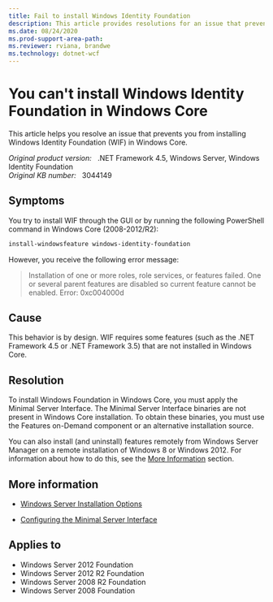 ```yaml
---
title: Fail to install Windows Identity Foundation
description: This article provides resolutions for an issue that prevents you from installing Windows Identity Foundation in Windows Core.
ms.date: 08/24/2020
ms.prod-support-area-path: 
ms.reviewer: rviana, brandwe
ms.technology: dotnet-wcf
---
```

# You can't install Windows Identity Foundation in Windows Core

This article helps you resolve an issue that prevents you from installing Windows Identity Foundation (WIF) in Windows Core.

_Original product version:_ &nbsp; .NET Framework 4.5, Windows Server, Windows Identity Foundation  
_Original KB number:_ &nbsp; 3044149

## Symptoms

You try to install WIF through the GUI or by running the following PowerShell command in Windows Core (2008-2012/R2):

```powershell
install-windowsfeature windows-identity-foundation
```

However, you receive the following error message:

> Installation of one or more roles, role services, or features failed. One or several parent features are disabled so current feature cannot be enabled. Error: 0xc004000d

## Cause

This behavior is by design. WIF requires some features (such as the .NET Framework 4.5 or .NET Framework 3.5) that are not installed in Windows Core.

## Resolution

To install Windows Foundation in Windows Core, you must apply the Minimal Server Interface. The Minimal Server Interface binaries are not present in Windows Core installation. To obtain these binaries, you must use the Features on-Demand component or an alternative installation source.

You can also install (and uninstall) features remotely from Windows Server Manager on a remote installation of Windows 8 or Windows 2012. For information about how to do this, see the [More Information](#more-information) section.

## More information

- [Windows Server Installation Options](/previous-versions/windows/it-pro/windows-server-2012-R2-and-2012/hh831786(v=ws.11))

- [Configuring the Minimal Server Interface](/archive/blogs/server_core/configuring-the-minimal-server-interface)

## Applies to

- Windows Server 2012 Foundation
- Windows Server 2012 R2 Foundation
- Windows Server 2008 R2 Foundation
- Windows Server 2008 Foundation
